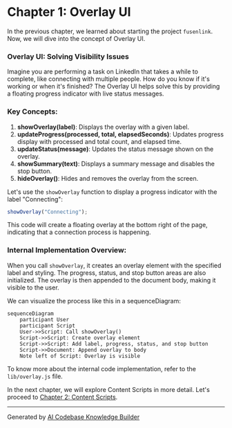 # Chapter 1: Overlay UI

In the previous chapter, we learned about starting the project `fusenlink`. Now, we will dive into the concept of Overlay UI.

### Overlay UI: Solving Visibility Issues

Imagine you are performing a task on LinkedIn that takes a while to complete, like connecting with multiple people. How do you know if it's working or when it's finished? The Overlay UI helps solve this by providing a floating progress indicator with live status messages.

### Key Concepts:
1. **showOverlay(label)**: Displays the overlay with a given label.
2. **updateProgress(processed, total, elapsedSeconds)**: Updates progress display with processed and total count, and elapsed time.
3. **updateStatus(message)**: Updates the status message shown on the overlay.
4. **showSummary(text)**: Displays a summary message and disables the stop button.
5. **hideOverlay()**: Hides and removes the overlay from the screen.

Let's use the `showOverlay` function to display a progress indicator with the label "Connecting":

```javascript
showOverlay("Connecting");
```

This code will create a floating overlay at the bottom right of the page, indicating that a connection process is happening.

### Internal Implementation Overview:

When you call `showOverlay`, it creates an overlay element with the specified label and styling. The progress, status, and stop button areas are also initialized. The overlay is then appended to the document body, making it visible to the user.

We can visualize the process like this in a sequenceDiagram:
```mermaid
sequenceDiagram
    participant User
    participant Script
    User->>Script: Call showOverlay()
    Script->>Script: Create overlay element
    Script->>Script: Add label, progress, status, and stop button
    Script->>Document: Append overlay to body
    Note left of Script: Overlay is visible
```

To know more about the internal code implementation, refer to the `lib/overlay.js` file.

In the next chapter, we will explore Content Scripts in more detail. Let's proceed to [Chapter 2: Content Scripts](02_content_scripts.md).

---

Generated by [AI Codebase Knowledge Builder](https://github.com/The-Pocket/Tutorial-Codebase-Knowledge)